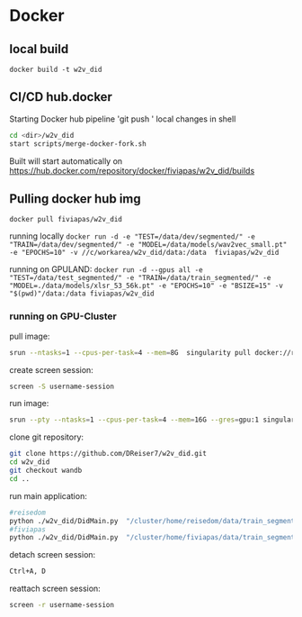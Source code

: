 # Docker
## local build
`docker build -t w2v_did`

## CI/CD hub.docker
Starting Docker hub pipeline
'git push ' local changes
in shell
```bash
cd <dir>/w2v_did
start scripts/merge-docker-fork.sh
```
Built will start automatically on https://hub.docker.com/repository/docker/fiviapas/w2v_did/builds

## Pulling docker hub img
`docker pull fiviapas/w2v_did`

running locally
`docker run -d -e "TEST=/data/dev/segmented/" -e "TRAIN=/data/dev/segmented/" -e "MODEL=/data/models/wav2vec_small.pt" -e "EPOCHS=10" -v //c/workarea/w2v_did/data:/data  fiviapas/w2v_did`

running on GPULAND:
`docker run -d --gpus all -e "TEST=/data/test_segmented/" -e "TRAIN=/data/train_segmented/" -e "MODEL=./data/models/xlsr_53_56k.pt" -e "EPOCHS=10" -e "BSIZE=15" -v "$(pwd)"/data:/data fiviapas/w2v_did`


### running on GPU-Cluster
pull image:
```bash
srun --ntasks=1 --cpus-per-task=4 --mem=8G  singularity pull docker://reisedom/w2v_did_wandb
```
create screen session:
```bash
screen -S username-session
```
run image:
```bash
srun --pty --ntasks=1 --cpus-per-task=4 --mem=16G --gres=gpu:1 singularity shell w2v_did_wandb.simg
```
clone git repository:
```bash
git clone https://github.com/DReiser7/w2v_did.git
cd w2v_did
git checkout wandb
cd ..
```
run main application:
```bash
#reisedom
python ./w2v_did/DidMain.py  "/cluster/home/reisedom/data/train_segmented/" "/cluster/home/reisedom/data/test_segmented/" "/cluster/home/reisedom/data/models/xlsr_53_56k.pt" 3 2
#fiviapas
python ./w2v_did/DidMain.py  "/cluster/home/fiviapas/data/train_segmented/" "/cluster/home/fiviapas/data/test_segmented/" "/cluster/home/fiviapas/data/models/xlsr_53_56k.pt" 3 2
```
detach screen session:
```bash
Ctrl+A, D
```
reattach screen session:
```bash
screen -r username-session
```